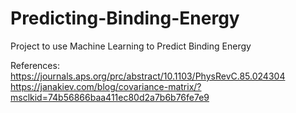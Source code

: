 # Predicting-Binding-Energy
Project to use Machine Learning to Predict Binding Energy

References:
https://journals.aps.org/prc/abstract/10.1103/PhysRevC.85.024304
https://janakiev.com/blog/covariance-matrix/?msclkid=74b56866baa411ec80d2a7b6b76fe7e9
